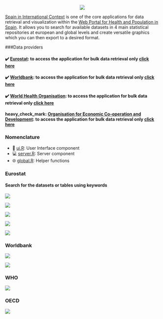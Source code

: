 <p align="center"><a href="http://193.146.75.235/sample-apps/final_apps/layout/"><img src="https://github.com/ordanovich/images/blob/master/portadaWlogos.png?raw=true"></a></p>

[Spain in International Context](http://193.146.75.235/sample-apps/final_apps/international_context/) is one of the core applications for data retrieval and visualization within the [Web Portal for Health and Population in Spain](http://193.146.75.235/sample-apps/final_apps/layout/). It allows you to search for available datasets in 4 main statistical repositories at european and global levels and create versatile graphics which you can then export to a desired format. 

###Data providers
#### :heavy_check_mark: [Eurostat](https://ec.europa.eu/eurostat/home): to access the application for bulk data retrieval only [click here](http://193.146.75.235/sample-apps/final_apps/eurostat_download/) 
#### :heavy_check_mark: [Worldbank](https://www.worldbank.org/): to access the application for bulk data retrieval only [click here](http://193.146.75.235/sample-apps/final_apps/worldbank_download/) 
#### :heavy_check_mark: [World Health Organisation](https://www.who.int/): to access the application for bulk data retrieval only [click here](http://193.146.75.235/sample-apps/final_apps/who_download/) 
#### heavy_check_mark: [Organisation for Economic Co-operation and Development](https://www.oecd.org): to access the application for bulk data retrieval only [click here](http://193.146.75.235/sample-apps/final_apps/worldbank_download/) 

### Nomenclature

- :raising_hand: [ui.R](https://github.com/ordanovich/SpainInternationalContext/blob/master/ui.R): User Interface component
- :computer: [server.R](https://github.com/ordanovich/SpainInternationalContext/blob/master/server.R): Server component
- :globe_with_meridians: [global.R](https://github.com/ordanovich/SpainInternationalContext/blob/master/global.R): Helper functions

### Eurostat

#### Search for the datasets or tables using keywords

![](https://github.com/ordanovich/images/blob/master/animated_eurostat_search.gif?raw=true)

![](https://github.com/ordanovich/images/blob/master/animated_eurostat_plotly.gif?raw=true)

![](https://github.com/ordanovich/images/blob/master/animated_eurostat_ggstatsplot.gif?raw=true)

![](https://github.com/ordanovich/images/blob/master/_animated_eurostat_heatmap.gif?raw=true)

![](https://github.com/ordanovich/images/blob/master/animated_switch_pages.gif?raw=true)

### Worldbank

![](https://github.com/ordanovich/images/blob/master/animated_wb_graphMap.gif?raw=true)

![](https://github.com/ordanovich/images/blob/master/animated_wb_ggstatsplot.gif?raw=true)

### WHO

![](https://github.com/ordanovich/images/blob/master/animated_who_circular.gif?raw=true)

### OECD

![](https://github.com/ordanovich/images/blob/master/animated_oecd.gif?raw=true)
